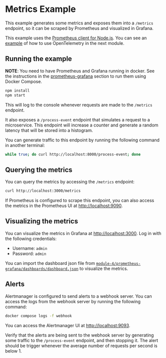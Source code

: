 # Metrics Example
This example generates some metrics and exposes them into a `/metrics` endpoint, so it can be scraped by Prometheus and visualized in Grafana.

This example uses the [Prometheus client for Node.js](https://github.com/siimon/prom-client). You can see an [example](../../module-5/03-open-telemetry/README.md) of how to use OpenTelemetry in the next module.

## Running the example

**NOTE**: You need to have Prometheus and Grafana running in docker. See the instructions in the [prometheus-grafana](../prometheus-grafana/README.md) section to run them using Docker Compose.

```bash
npm install
npm start
```

This will log to the console whenever requests are made to the `/metrics` endpoint.

It also exposes a `/process-event` endpoint that simulates a request to a microservice. This endpoint will increase a counter and generate a random latency that will be stored into a histogram.

You can generate traffic to this endpoint by running the following command in another terminal:

```bash
while true; do curl http://localhost:8000/process-event; done
```

## Querying the metrics

You can query the metrics by accessing the `/metrics` endpoint:

```bash
curl http://localhost:3000/metrics
```

If Prometheus is configured to scrape this endpoint, you can also access the metrics in the Prometheus UI at [http://localhost:9090](http://localhost:9090).

## Visualizing the metrics

You can visualize the metrics in Grafana at [http://localhost:3000](http://localhost:3000). Log in with the following credentials:
- Username: `admin`
- Password: `admin`

You can import the dashboard json file from [`module-4/prometheus-grafana/dashboards/dashboard.json`](../prometheus-grafana/dashboards/dashboard.json) to visualize the metrics.

## Alerts

Alertmanager is configured to send alerts to a webhook server. You can access the logs from the webhook server by running the following command:

```bash
docker compose logs -f webhook
```

You can access the Alertmanager UI at [http://localhost:9093](http://localhost:9093).

Verify that the alerts are being sent to the webhook server by generating some traffic to the `/process-event` endpoint, and then stopping it. The alert should be trigger whenever the average number of requests per second is below 1.

